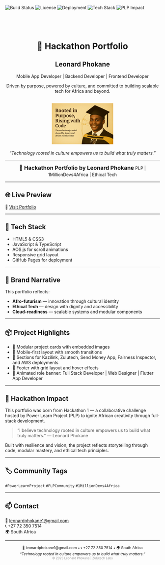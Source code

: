 ![Build Status](https://img.shields.io/badge/build-passing-brightgreen)
![License](https://img.shields.io/badge/license-MIT-blue)
![Deployment](https://img.shields.io/badge/live--demo-available-yellow)
![Tech Stack](https://img.shields.io/badge/techstack-HTML%2FCSS%2FJS%2FTS-informational)
![PLP Impact](https://img.shields.io/badge/PLP-1MillionDevs4Africa-purple)

<!-- Cover Page -->
<div style="text-align: center; margin-top: 100px;">
  <h1>🚀 Hackathon Portfolio</h1>
  <h2>Leonard Phokane</h2>
  <p>Mobile App Developer | Backend Developer | Frontend Developer</p>
  <p>Driven by purpose, powered by culture, and committed to building scalable tech for Africa and beyond.</p>
  <br>
  <img src="assets/hackathon-portfolio.png" alt="Leonard Phokane" width="200"/>
  <br><br>
  <em>“Technology rooted in culture empowers us to build what truly matters.”</em>
</div>

---

<!-- Header -->
<div style="text-align: center; font-size: 18px; font-weight: bold;">
  🚀 Hackathon Portfolio by Leonard Phokane  
  <span style="font-size: 14px; font-weight: normal;">PLP | 1MillionDevs4Africa | Ethical Tech</span>
</div>
<hr>



## 🌐 Live Preview

🔗 [Visit Portfolio](https://phokane-creative-code.lovable.app)

---

## 🧪 Tech Stack

- HTML5 & CSS3  
- JavaScript & TypeScript  
- AOS.js for scroll animations  
- Responsive grid layout  
- GitHub Pages for deployment

---

## 🎨 Brand Narrative

This portfolio reflects:

- **Afro-futurism** — innovation through cultural identity  
- **Ethical Tech** — design with dignity and accessibility  
- **Cloud-readiness** — scalable systems and modular components

---

## 📦 Project Highlights

- 🔧 Modular project cards with embedded images  
- 📱 Mobile-first layout with smooth transitions  
- 🧠 Sections for Kazilink, Zulutech, Send Money App, Fairness Inspector, and AWS deployments  
- 📄 Footer with grid layout and hover effects  
- 🎯 Animated role banner: Full Stack Developer | Web Designer | Flutter App Developer

---

## 🚀 Hackathon Impact

This portfolio was born from Hackathon 1 — a collaborative challenge hosted by Power Learn Project (PLP) to ignite African creativity through full-stack development.

> “I believe technology rooted in culture empowers us to build what truly matters.” — Leonard Phokane

Built with resilience and vision, the project reflects storytelling through code, modular mastery, and ethical tech principles.

---

## 🏷 Community Tags

`#PowerLearnProject` `#PLPCommunity` `#1MillionDevs4Africa`

---

## 📫 Contact

📧 leonardphokane1@gmail.com  
📞 +27 72 350 7514  
🌍 South Africa

<!-- Footer -->
<hr>
<div style="text-align: center; font-size: 12px;">
  📧 leonardphokane1@gmail.com • 📞 +27 72 350 7514 • 🌍 South Africa  
  <br>
  <em>“Technology rooted in culture empowers us to build what truly matters.”</em>
</div>

<!-- Watermark -->
<div style="text-align: center; font-size: 10px; color: #999;">
  © 2025 Leonard Phokane | Zulutech Labs
</div>


